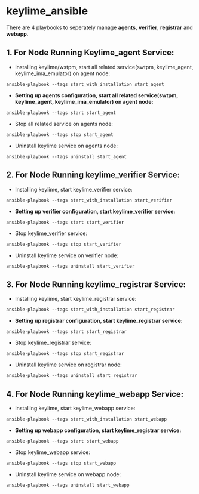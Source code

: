 # keylime_ansible
 There are 4 playbooks to seperately manage **agents**, **verifier**, **registrar** and **webapp**.
## 1. For Node Running Keylime_agent Service:
  - Installing keylime/wstpm, start all related service(swtpm, keylime_agent, keylime_ima_emulator) on agent node:
  ```
  ansible-playbook --tags start_with_installation start_agent
  ```
  - **Setting up agents configuration, start all related service(swtpm, keylime_agent, keylime_ima_emulator) on agent node:**
  ```
  ansible-playbook --tags start start_agent
  ```
  - Stop all related service on agents node:
  ```
  ansible-playbook --tags stop start_agent
  ```
  - Uninstall keylime service on agents node:
  ```
  ansible-playbook --tags uninstall start_agent
  ```
## 2. For Node Running keylime_verifier Service:
  - Installing keylime, start keylime_verifier service:
  ```
  ansible-playbook --tags start_with_installation start_verifier
  ```
  - **Setting up verifier configuration, start keylime_verifier service:**
  ```
  ansible-playbook --tags start start_verifier
  ```
  - Stop keylime_verifier service:
  ```
  ansible-playbook --tags stop start_verifier
  ```
  - Uninstall keylime service on verifier node:
  ```
  ansible-playbook --tags uninstall start_verifier
  ```
## 3. For Node Running keylime_registrar Service:
  - Installing keylime, start keylime_registrar service:
  ```
  ansible-playbook --tags start_with_installation start_registrar
  ```
  - **Setting up registrar configuration, start keylime_registrar service:**
  ```
  ansible-playbook --tags start start_registrar
  ```
  - Stop keylime_registrar service:
  ```
  ansible-playbook --tags stop start_registrar
  ```
  - Uninstall keylime service on registrar node:
  ```
  ansible-playbook --tags uninstall start_registrar
  ```
## 4. For Node Running keylime_webapp Service:
  - Installing keylime, start keylime_webapp service:
  ```
  ansible-playbook --tags start_with_installation start_webapp
  ```
  - **Setting up webapp configuration, start keylime_registrar service:**
  ```
  ansible-playbook --tags start start_webapp
  ```
  - Stop keylime_webapp service:
  ```
  ansible-playbook --tags stop start_webapp
  ```
  - Uninstall keylime service on webapp node:
  ```
  ansible-playbook --tags uninstall start_webapp
  ```
